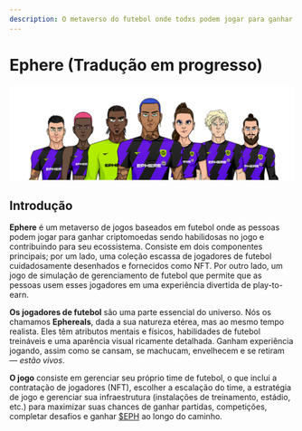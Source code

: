 ```yaml
---
description: O metaverso do futebol onde todxs podem jogar para ganhar.
---
```


# Ephere (Tradução em progresso)



![](.gitbook/assets/Medium.png)

## Introdução

**Ephere** é um metaverso de jogos baseados em futebol onde as pessoas podem jogar para ganhar criptomoedas sendo habilidosas no jogo e contribuindo para seu ecossistema. Consiste em dois componentes principais; por um lado, uma coleção escassa de jogadores de futebol cuidadosamente desenhados e fornecidos como NFT. Por outro lado, um jogo de simulação de gerenciamento de futebol que permite que as pessoas usem esses jogadores em uma experiência divertida de play-to-earn.

**Os jogadores de futebol** são uma parte essencial do universo. Nós os chamamos **Ephereals**, dada a sua natureza etérea, mas ao mesmo tempo realista. Eles têm atributos mentais e físicos, habilidades de futebol treináveis ​​e uma aparência visual ricamente detalhada. Ganham experiência jogando, assim como se cansam, se machucam, envelhecem e se retiram — _estão vivos_.

**O jogo** consiste em gerenciar seu próprio time de futebol, o que inclui a contratação de jogadores (NFT), escolher a escalação do time, a estratégia de jogo e gerenciar sua infraestrutura (instalações de treinamento, estádio, etc.) para maximizar suas chances de ganhar partidas, competições, completar desafios e ganhar [$EPH](economia/usdeph.md) ao longo do caminho.
